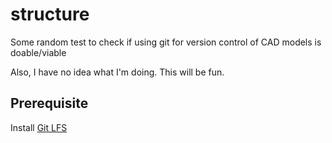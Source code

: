 # structure
Some random test to check if using git for version control of CAD models is doable/viable

Also, I have no idea what I'm doing. This will be fun.


## Prerequisite

Install [Git LFS](https://git-lfs.github.com/)